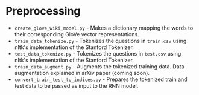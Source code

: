 # Preprocessing

- `create_glove_wiki_model.py` - Makes a dictionary mapping the words to their corresponding GloVe vector representations.
- `train_data_tokenize.py` - Tokenizes the questions in `train.csv` using nltk's implementation of the Stanford Tokenizer.
- `test_data_tokenize.py` - Tokenizes the questions in `test.csv` using nltk's implementation of the Stanford Tokenizer.
- `train_data_augment.py` - Augments the tokenized training data. Data augmentation explained in arXiv paper (coming soon).
- `convert_train_test_to_indices.py` - Prepares the tokenized train and test data to be passed as input to the RNN model.
